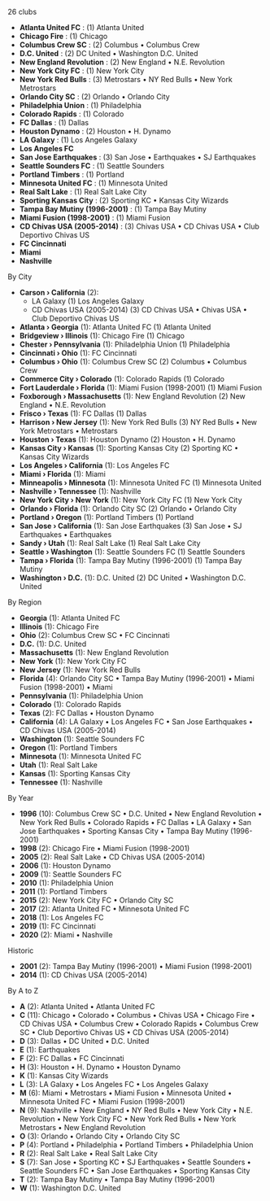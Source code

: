 26 clubs

- **Atlanta United FC** : (1) Atlanta United
- **Chicago Fire** : (1) Chicago
- **Columbus Crew SC** : (2) Columbus • Columbus Crew
- **D.C. United** : (2) DC United • Washington D.C. United
- **New England Revolution** : (2) New England • N.E. Revolution
- **New York City FC** : (1) New York City
- **New York Red Bulls** : (3) Metrostars • NY Red Bulls • New York Metrostars
- **Orlando City SC** : (2) Orlando • Orlando City
- **Philadelphia Union** : (1) Philadelphia
- **Colorado Rapids** : (1) Colorado
- **FC Dallas** : (1) Dallas
- **Houston Dynamo** : (2) Houston • H. Dynamo
- **LA Galaxy** : (1) Los Angeles Galaxy
- **Los Angeles FC**
- **San Jose Earthquakes** : (3) San Jose • Earthquakes • SJ Earthquakes
- **Seattle Sounders FC** : (1) Seattle Sounders
- **Portland Timbers** : (1) Portland
- **Minnesota United FC** : (1) Minnesota United
- **Real Salt Lake** : (1) Real Salt Lake City
- **Sporting Kansas City** : (2) Sporting KC • Kansas City Wizards
- **Tampa Bay Mutiny (1996-2001)** : (1) Tampa Bay Mutiny
- **Miami Fusion (1998-2001)** : (1) Miami Fusion
- **CD Chivas USA (2005-2014)** : (3) Chivas USA • CD Chivas USA • Club Deportivo Chivas US
- **FC Cincinnati**
- **Miami**
- **Nashville**




By City

- **Carson › California** (2): 
  - LA Galaxy  (1) Los Angeles Galaxy
  - CD Chivas USA (2005-2014)  (3) CD Chivas USA • Chivas USA • Club Deportivo Chivas US
- **Atlanta › Georgia** (1): Atlanta United FC  (1) Atlanta United
- **Bridgeview › Illinois** (1): Chicago Fire  (1) Chicago
- **Chester › Pennsylvania** (1): Philadelphia Union  (1) Philadelphia
- **Cincinnati › Ohio** (1): FC Cincinnati 
- **Columbus › Ohio** (1): Columbus Crew SC  (2) Columbus • Columbus Crew
- **Commerce City › Colorado** (1): Colorado Rapids  (1) Colorado
- **Fort Lauderdale › Florida** (1): Miami Fusion (1998-2001)  (1) Miami Fusion
- **Foxborough › Massachusetts** (1): New England Revolution  (2) New England • N.E. Revolution
- **Frisco › Texas** (1): FC Dallas  (1) Dallas
- **Harrison › New Jersey** (1): New York Red Bulls  (3) NY Red Bulls • New York Metrostars • Metrostars
- **Houston › Texas** (1): Houston Dynamo  (2) Houston • H. Dynamo
- **Kansas City › Kansas** (1): Sporting Kansas City  (2) Sporting KC • Kansas City Wizards
- **Los Angeles › California** (1): Los Angeles FC 
- **Miami › Florida** (1): Miami 
- **Minneapolis › Minnesota** (1): Minnesota United FC  (1) Minnesota United
- **Nashville › Tennessee** (1): Nashville 
- **New York City › New York** (1): New York City FC  (1) New York City
- **Orlando › Florida** (1): Orlando City SC  (2) Orlando • Orlando City
- **Portland › Oregon** (1): Portland Timbers  (1) Portland
- **San Jose › California** (1): San Jose Earthquakes  (3) San Jose • SJ Earthquakes • Earthquakes
- **Sandy › Utah** (1): Real Salt Lake  (1) Real Salt Lake City
- **Seattle › Washington** (1): Seattle Sounders FC  (1) Seattle Sounders
- **Tampa › Florida** (1): Tampa Bay Mutiny (1996-2001)  (1) Tampa Bay Mutiny
- **Washington › D.C.** (1): D.C. United  (2) DC United • Washington D.C. United




By Region

- **Georgia** (1):   Atlanta United FC
- **Illinois** (1):   Chicago Fire
- **Ohio** (2):   Columbus Crew SC • FC Cincinnati
- **D.C.** (1):   D.C. United
- **Massachusetts** (1):   New England Revolution
- **New York** (1):   New York City FC
- **New Jersey** (1):   New York Red Bulls
- **Florida** (4):   Orlando City SC • Tampa Bay Mutiny (1996-2001) • Miami Fusion (1998-2001) • Miami
- **Pennsylvania** (1):   Philadelphia Union
- **Colorado** (1):   Colorado Rapids
- **Texas** (2):   FC Dallas • Houston Dynamo
- **California** (4):   LA Galaxy • Los Angeles FC • San Jose Earthquakes • CD Chivas USA (2005-2014)
- **Washington** (1):   Seattle Sounders FC
- **Oregon** (1):   Portland Timbers
- **Minnesota** (1):   Minnesota United FC
- **Utah** (1):   Real Salt Lake
- **Kansas** (1):   Sporting Kansas City
- **Tennessee** (1):   Nashville




By Year

- **1996** (10):   Columbus Crew SC • D.C. United • New England Revolution • New York Red Bulls • Colorado Rapids • FC Dallas • LA Galaxy • San Jose Earthquakes • Sporting Kansas City • Tampa Bay Mutiny (1996-2001)
- **1998** (2):   Chicago Fire • Miami Fusion (1998-2001)
- **2005** (2):   Real Salt Lake • CD Chivas USA (2005-2014)
- **2006** (1):   Houston Dynamo
- **2009** (1):   Seattle Sounders FC
- **2010** (1):   Philadelphia Union
- **2011** (1):   Portland Timbers
- **2015** (2):   New York City FC • Orlando City SC
- **2017** (2):   Atlanta United FC • Minnesota United FC
- **2018** (1):   Los Angeles FC
- **2019** (1):   FC Cincinnati
- **2020** (2):   Miami • Nashville




Historic

- **2001** (2):   Tampa Bay Mutiny (1996-2001) • Miami Fusion (1998-2001)
- **2014** (1):   CD Chivas USA (2005-2014)






By A to Z

- **A** (2): Atlanta United • Atlanta United FC
- **C** (11): Chicago • Colorado • Columbus • Chivas USA • Chicago Fire • CD Chivas USA • Columbus Crew • Colorado Rapids • Columbus Crew SC • Club Deportivo Chivas US • CD Chivas USA (2005-2014)
- **D** (3): Dallas • DC United • D.C. United
- **E** (1): Earthquakes
- **F** (2): FC Dallas • FC Cincinnati
- **H** (3): Houston • H. Dynamo • Houston Dynamo
- **K** (1): Kansas City Wizards
- **L** (3): LA Galaxy • Los Angeles FC • Los Angeles Galaxy
- **M** (6): Miami • Metrostars • Miami Fusion • Minnesota United • Minnesota United FC • Miami Fusion (1998-2001)
- **N** (9): Nashville • New England • NY Red Bulls • New York City • N.E. Revolution • New York City FC • New York Red Bulls • New York Metrostars • New England Revolution
- **O** (3): Orlando • Orlando City • Orlando City SC
- **P** (4): Portland • Philadelphia • Portland Timbers • Philadelphia Union
- **R** (2): Real Salt Lake • Real Salt Lake City
- **S** (7): San Jose • Sporting KC • SJ Earthquakes • Seattle Sounders • Seattle Sounders FC • San Jose Earthquakes • Sporting Kansas City
- **T** (2): Tampa Bay Mutiny • Tampa Bay Mutiny (1996-2001)
- **W** (1): Washington D.C. United




